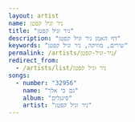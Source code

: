 ```yaml
---
layout: artist
name: ניר וגיל קפטן
title: "ניר וגיל קפטן"
description: "דף האמן ניר וגיל קפטן"
keywords: "שירים, מוזיקה, ניר וגיל קפטן"
permalink: /artists/ניר-וגיל-קפטן/
redirect_from:
  - /artists/list/ניר וגיל קפטן
songs:
  - number: "32956"
    name: "גם כי אלך"
    album: "סינגלים"
    artist: "ניר וגיל קפטן"
---
```

